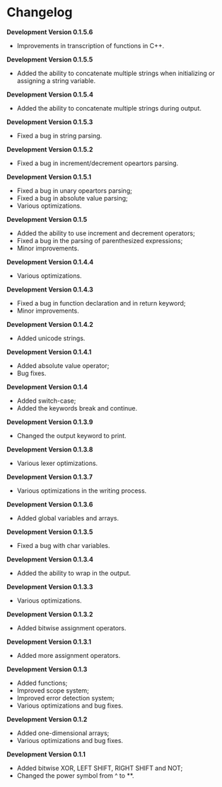 # Changelog  
**Development Version 0.1.5.6**
- Improvements in transcription of functions in C++.
  
**Development Version 0.1.5.5**
- Added the ability to concatenate multiple strings when initializing or assigning a string variable.
  
**Development Version 0.1.5.4**
- Added the ability to concatenate multiple strings during output.
  
**Development Version 0.1.5.3**
- Fixed a bug in string parsing.
  
**Development Version 0.1.5.2**
- Fixed a bug in increment/decrement opeartors parsing.
  
**Development Version 0.1.5.1**
- Fixed a bug in unary opeartors parsing;
- Fixed a bug in absolute value parsing;
- Various optimizations.
  
**Development Version 0.1.5**
- Added the ability to use increment and decrement operators;
- Fixed a bug in the parsing of parenthesized expressions;
- Minor improvements.

**Development Version 0.1.4.4**
- Various optimizations.
  
**Development Version 0.1.4.3**
- Fixed a bug in function declaration and in return keyword;
- Minor improvements.
  
**Development Version 0.1.4.2**
- Added unicode strings.
  
**Development Version 0.1.4.1**
- Added absolute value operator;
- Bug fixes.
  
**Development Version 0.1.4**
- Added switch-case;
- Added the keywords break and continue.
  
**Development Version 0.1.3.9**
- Changed the output keyword to print.
  
**Development Version 0.1.3.8**
- Various lexer optimizations.
  
**Development Version 0.1.3.7**
- Various optimizations in the writing process.
  
**Development Version 0.1.3.6**
- Added global variables and arrays.
  
**Development Version 0.1.3.5**
- Fixed a bug with char variables.
  
**Development Version 0.1.3.4**
- Added the ability to wrap in the output.
  
**Development Version 0.1.3.3**
- Various optimizations.
  
**Development Version 0.1.3.2**
- Added bitwise assignment operators.
  
**Development Version 0.1.3.1**
- Added more assignment operators.
  
**Development Version 0.1.3**
- Added functions;
- Improved scope system;
- Improved error detection system;
- Various optimizations and bug fixes.
  
**Development Version 0.1.2**
- Added one-dimensional arrays;
- Various optimizations and bug fixes.
  
**Development Version 0.1.1**
- Added bitwise XOR, LEFT SHIFT, RIGHT SHIFT and NOT;
- Changed the power symbol from ^ to **.